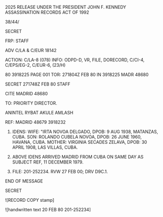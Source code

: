 2025 RELEASE UNDER THE PRESIDENT JOHN F. KENNEDY ASSASSINATION RECORDS ACT OF 1992

38/44/

SECRET

FRP:
STAFF

ADV C/LA & C/EUR 18142

ACTION: C/LA-8 (078) INFO: ODPD-D, VR, FILE, DORECORD, C/CI-4,
C/EPS/EG-2, C/EUR-6, (23/H)

80 3918225
PAGE 001
TOR: 271804Z FEB 80
IN 3918225
MADR 48680

SECRET 271748Z FEB 80 STAFF

CITE MADRID 48680

TO: PRIORITY DIRECTOR.

ANINTEL RYBAT AKULE AMLASH

REF: MADRID 48679 3918232

1. IDENS:
   WIFE: "IRTA NOVOA DELGADO, DPOB: 9 AUG 1938, MATANZAS,
   CUBA.
   SON: ROLANDO CUBELA NOVOA, DPOB: 26 JUNE 1960, HAVANA,
   CUBA.
   MOTHER: VIRGINIA SECADES ZELAVA, DPOB: 30 APRIL 1908,
   LAS VILLAS, CUBA.

2. ABOVE IDENS ARRIVED MADRID FROM CUBA ON SAME DAY AS SUBJECT
   REF, 11 DECEMBER 1979.

3. FILE: 201-252234. RVW 27 FEB 00; DRV D9C.1.

END OF MESSAGE

SECRET

![RECORD COPY stamp]

![handwritten text 20 FEB 80 201-252234]
